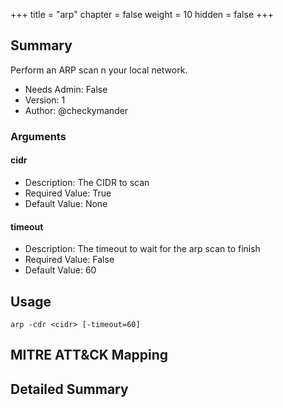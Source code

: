 +++
title = "arp"
chapter = false
weight = 10
hidden = false
+++

## Summary
Perform an ARP scan n your local network.

- Needs Admin: False  
- Version: 1  
- Author: @checkymander  

### Arguments

#### cidr

- Description: The CIDR to scan 
- Required Value: True  
- Default Value: None  

#### timeout

- Description: The timeout to wait for the arp scan to finish 
- Required Value: False  
- Default Value: 60  
## Usage

```
arp -cdr <cidr> [-timeout=60]
```

## MITRE ATT&CK Mapping

## Detailed Summary
